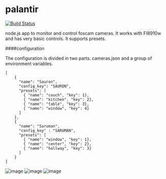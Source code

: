 palantir 
========

[![Build Status](https://travis-ci.org/rodrigoi/palantir.svg?branch=master)](https://travis-ci.org/rodrigoi/palantir)

node.js app to monitor and control foscam cameras. It works with FI8910w and has very basic controls. It supports presets.

####configuration

The configuration is divided in two parts. cameras.json and a group of environment variables.

	[
	    {
	      "name": "Sauron",	
	      "config_key": "SAURON",
	      "presets": [
        	{ "name": "couch", "key": 1},
        	{ "name": "kitchen", "key": 2},
        	{ "name": "table", "key": 3},
        	{ "name": "window", "key": 4}
          ]
    	},
    	{
      	  "name": "Saruman",
      	  "config_key" : "SARUMAN",
      	  "presets": [
        	{ "name": "window", "key": 1},
        	{ "name": "center", "key": 2},
        	{ "name": "hallway", "key": 3}
      	  ]
    	}
	]


![image](https://s3.amazonaws.com/rodrigoi/login.png)
![image](https://s3.amazonaws.com/rodrigoi/main.png)
![image](https://s3.amazonaws.com/rodrigoi/responsive.png)

